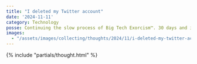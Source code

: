 ```yaml
---
title: "I deleted my Twitter account"
date: '2024-11-11'
category: Technology
posse: Continuing the slow process of Big Tech Exorcism™. 30 days and it’s all gone.
images:
  - "/assets/images/collecting/thoughts/2024/11/i-deleted-my-twitter-account-01.jpg"
---
```


{% include "partials/thought.html" %}
